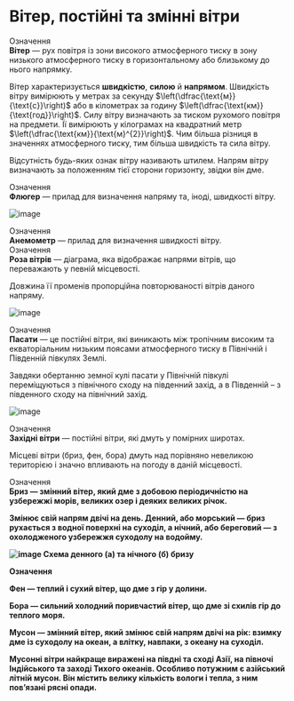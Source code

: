Вiтер, постiйнi та змiннi вiтри
===============================

<div class="eoz-wrap">
<span class="eoz">Означення</span>
<div class="eoz-text">
<b>Вiтер</b> — рух повiтря iз зони високого атмосферного тиску в зону
низького атмосферного тиску в горизонтальному або близькому до
нього напрямку.
</div>
</div>

Вітер характеризується **швидкістю**, **силою** й **напрямом**.
Швидкість вітру вимірюють у метрах за секунду
$\left(\dfrac{\text{м}}{\text{с}}\right)$ або в кілометрах за годину
$\left(\dfrac{\text{км}}{\text{год}}\right)$. Силу вітру визначають за
тиском рухомого повітря на предмети. Її вимірюють у кілограмах на
квадратний метр $\left(\dfrac{\text{км}}{\text{м}^{2}}\right)$. Чим
більша різниця в значеннях атмосферного тиску, тим більша швидкість та
сила вітру.

Відсутність будь-яких ознак вітру називають штилем. Напрям вітру
визначають за положенням тієї сторони горизонту, звідки він дме.

<div class="eoz-wrap">
<span class="eoz">Означення</span>
<div class="eoz-text">
<b>Флюгер</b> — прилад для визначення напряму та, iнодi, швидкостi
вiтру.
</div>
</div>

![image](4)

<div class="eoz-wrap">
<span class="eoz">Означення</span>
<div class="eoz-text">
<b>Анемометр</b> — прилад для визначення швидкостi вiтру.
</div>
</div>



<div class="eoz-wrap">
<span class="eoz">Означення</span>
<div class="eoz-text">
<b>Роза вiтрiв</b> — дiаграма, яка вiдображає напрями вiтрiв, що переважають у певнiй мiсцевостi.
</div>
</div>

Довжина її променів пропорційна повторюваності вітрів даного напряму.

![image](5)

<div class="eoz-wrap">
<span class="eoz">Означення</span>
<div class="eoz-text">
<b>Пасати</b> — це постiйнi вiтри, якi виникають мiж тропiчним високим
та екваторiальним низьким поясами атмосферного тиску в Пiвнiчнiй i Пiвденнiй пiвкулях Землi.
</div>
</div>

Завдяки обертанню земної кулі пасати у Північній півкулі переміщуються з
північного сходу на південний захід, а в Південній – з південного сходу
на північний захід.

![image](6)

<div class="eoz-wrap">
<span class="eoz">Означення</span>
<div class="eoz-text">
<b>Захiднi вiтри</b> — постiйнi вiтри, якi дмуть у помiрних широтах.
</div>
</div>

Місцеві вітри (бриз, фен, бора) дмуть над порівняно невеликою територією
і значно впливають на погоду в даній місцевості.

<div class="eoz-wrap">
<span class="eoz">Означення</span>
<div class="eoz-text">
<b>Бриз — змiнний вiтер, який дме з добовою перiодичнiстю на узбережжi морiв, великих озер i деяких великих рiчок.
</div>
</div>

Змінює свій напрям двічі на день. Денний, або морський — бриз рухається
з водної поверхні на суходіл, а нічний, або береговий — з охолодженого
узбережжя суходолу на водойму.

![image](7)
<span>Схема денного (а) та нічного (б) бризу</span>

<div class="eoz-wrap">
<span class="eoz">Означення</span>
<div class="eoz-text">
<p><b>Фен — теплий i сухий вiтер, що дме з гiр у долини.</p>

<p><b>Бора</b> — сильний холодний поривчастий вiтер, що дме зi схилiв гiр
до теплого моря.</p>
<b>Мусон</b> — змiнний вiтер, який змiнює свiй напрям двiчi на рiк: взимку дме iз суходолу на океан, а влiтку, навпаки, з океану на суходiл.
</div>
</div>

Мусонні вітри найкраще виражені на півдні та сході Азії, на півночі
Індійського та заході Тихого океанів. Особливо потужним є азійський
літній мусон. Він містить велику кількість вологи і тепла, з ним
пов’язані рясні опади.

